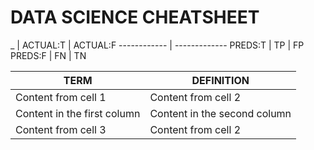 # DATA SCIENCE CHEATSHEET

_ | ACTUAL:T | ACTUAL:F
------------ | -------------
PREDS:T | TP | FP
PREDS:F | FN | TN


TERM | DEFINITION
------------ | -------------
Content from cell 1 | Content from cell 2
Content in the first column | Content in the second column
Content from cell 3 | Content from cell 2
